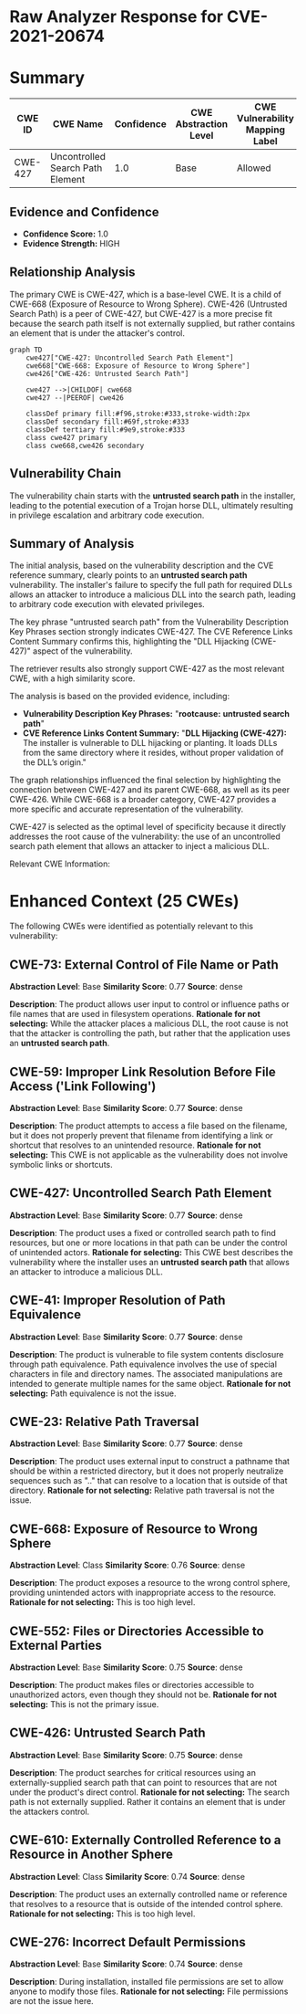 # Raw Analyzer Response for CVE-2021-20674

# Summary
| CWE ID | CWE Name | Confidence | CWE Abstraction Level | CWE Vulnerability Mapping Label | CWE-Vulnerability Mapping Notes |
|---|---|---|---|---|---|
| CWE-427 | Uncontrolled Search Path Element | 1.0 | Base | Allowed | Primary CWE |

## Evidence and Confidence

*   **Confidence Score:** 1.0
*   **Evidence Strength:** HIGH

## Relationship Analysis
The primary CWE is CWE-427, which is a base-level CWE. It is a child of CWE-668 (Exposure of Resource to Wrong Sphere). CWE-426 (Untrusted Search Path) is a peer of CWE-427, but CWE-427 is a more precise fit because the search path itself is not externally supplied, but rather contains an element that is under the attacker's control.

```mermaid
graph TD
    cwe427["CWE-427: Uncontrolled Search Path Element"]
    cwe668["CWE-668: Exposure of Resource to Wrong Sphere"]
    cwe426["CWE-426: Untrusted Search Path"]
    
    cwe427 -->|CHILDOF| cwe668
    cwe427 --|PEEROF| cwe426
    
    classDef primary fill:#f96,stroke:#333,stroke-width:2px
    classDef secondary fill:#69f,stroke:#333
    classDef tertiary fill:#9e9,stroke:#333
    class cwe427 primary
    class cwe668,cwe426 secondary
```

## Vulnerability Chain
The vulnerability chain starts with the **untrusted search path** in the installer, leading to the potential execution of a Trojan horse DLL, ultimately resulting in privilege escalation and arbitrary code execution.

## Summary of Analysis
The initial analysis, based on the vulnerability description and the CVE reference summary, clearly points to an **untrusted search path** vulnerability. The installer's failure to specify the full path for required DLLs allows an attacker to introduce a malicious DLL into the search path, leading to arbitrary code execution with elevated privileges.

The key phrase "untrusted search path" from the Vulnerability Description Key Phrases section strongly indicates CWE-427. The CVE Reference Links Content Summary confirms this, highlighting the "DLL Hijacking (CWE-427)" aspect of the vulnerability.

The retriever results also strongly support CWE-427 as the most relevant CWE, with a high similarity score.

The analysis is based on the provided evidence, including:

- **Vulnerability Description Key Phrases:** "**rootcause:** **untrusted search path**"
- **CVE Reference Links Content Summary:** "**DLL Hijacking (CWE-427):** The installer is vulnerable to DLL hijacking or planting. It loads DLLs from the same directory where it resides, without proper validation of the DLL’s origin."

The graph relationships influenced the final selection by highlighting the connection between CWE-427 and its parent CWE-668, as well as its peer CWE-426. While CWE-668 is a broader category, CWE-427 provides a more specific and accurate representation of the vulnerability.

CWE-427 is selected as the optimal level of specificity because it directly addresses the root cause of the vulnerability: the use of an uncontrolled search path element that allows an attacker to inject a malicious DLL.

Relevant CWE Information:

# Enhanced Context (25 CWEs)
The following CWEs were identified as potentially relevant to this vulnerability:

## CWE-73: External Control of File Name or Path
**Abstraction Level**: Base
**Similarity Score**: 0.77
**Source**: dense

**Description**:
The product allows user input to control or influence paths or file names that are used in filesystem operations.
**Rationale for not selecting:** While the attacker places a malicious DLL, the root cause is not that the attacker is controlling the path, but rather that the application uses an **untrusted search path**.

## CWE-59: Improper Link Resolution Before File Access ('Link Following')
**Abstraction Level**: Base
**Similarity Score**: 0.77
**Source**: dense

**Description**:
The product attempts to access a file based on the filename, but it does not properly prevent that filename from identifying a link or shortcut that resolves to an unintended resource.
**Rationale for not selecting:** This CWE is not applicable as the vulnerability does not involve symbolic links or shortcuts.

## CWE-427: Uncontrolled Search Path Element
**Abstraction Level**: Base
**Similarity Score**: 0.77
**Source**: dense

**Description**:
The product uses a fixed or controlled search path to find resources, but one or more locations in that path can be under the control of unintended actors.
**Rationale for selecting:** This CWE best describes the vulnerability where the installer uses an **untrusted search path** that allows an attacker to introduce a malicious DLL.

## CWE-41: Improper Resolution of Path Equivalence
**Abstraction Level**: Base
**Similarity Score**: 0.77
**Source**: dense

**Description**:
The product is vulnerable to file system contents disclosure through path equivalence. Path equivalence involves the use of special characters in file and directory names. The associated manipulations are intended to generate multiple names for the same object.
**Rationale for not selecting:** Path equivalence is not the issue.

## CWE-23: Relative Path Traversal
**Abstraction Level**: Base
**Similarity Score**: 0.77
**Source**: dense

**Description**:
The product uses external input to construct a pathname that should be within a restricted directory, but it does not properly neutralize sequences such as ".." that can resolve to a location that is outside of that directory.
**Rationale for not selecting:** Relative path traversal is not the issue.

## CWE-668: Exposure of Resource to Wrong Sphere
**Abstraction Level**: Class
**Similarity Score**: 0.76
**Source**: dense

**Description**:
The product exposes a resource to the wrong control sphere, providing unintended actors with inappropriate access to the resource.
**Rationale for not selecting:** This is too high level.

## CWE-552: Files or Directories Accessible to External Parties
**Abstraction Level**: Base
**Similarity Score**: 0.75
**Source**: dense

**Description**:
The product makes files or directories accessible to unauthorized actors, even though they should not be.
**Rationale for not selecting:** This is not the primary issue.

## CWE-426: Untrusted Search Path
**Abstraction Level**: Base
**Similarity Score**: 0.75
**Source**: dense

**Description**:
The product searches for critical resources using an externally-supplied search path that can point to resources that are not under the product's direct control.
**Rationale for not selecting:** The search path is not externally supplied. Rather it contains an element that is under the attackers control.

## CWE-610: Externally Controlled Reference to a Resource in Another Sphere
**Abstraction Level**: Class
**Similarity Score**: 0.74
**Source**: dense

**Description**:
The product uses an externally controlled name or reference that resolves to a resource that is outside of the intended control sphere.
**Rationale for not selecting:** This is too high level.

## CWE-276: Incorrect Default Permissions
**Abstraction Level**: Base
**Similarity Score**: 0.74
**Source**: dense

**Description**:
During installation, installed file permissions are set to allow anyone to modify those files.
**Rationale for not selecting:** File permissions are not the issue here.